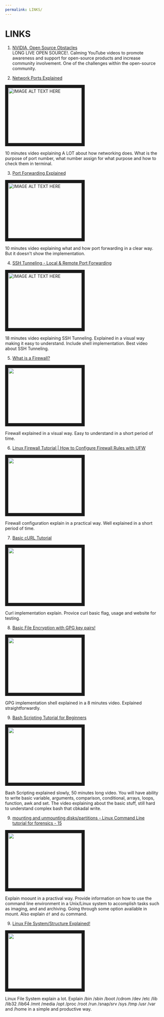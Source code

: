 ```yaml
---
permalink: LINKS/
---
```


# LINKS

1. [NVIDIA, Open Source Obstacles](https://www.youtube.com/watch?v=i2lhwb_OckQ)<br>
LONG LIVE OPEN SOURCE!. Calming YouTube videos to promote awareness and support for open-source products and increase community involvement. One of the challenges within the open-source community.

2. [Network Ports Explained](https://www.youtube.com/watch?v=g2fT-g9PX9o)

<a href="http://www.youtube.com/watch?feature=player_embedded&v=g2fT-g9PX9o" target="_blank"><img src="http://img.youtube.com/vi/g2fT-g9PX9o/0.jpg" 
alt="IMAGE ALT TEXT HERE" width="240" height="180" border="10"/></a>

10 minutes video explaining A LOT about how networking does. What is the purpose of port number, what number assign for what purpose and how to check them in terminal.

3. [Port Forwarding Explained](https://www.youtube.com/watch?v=2G1ueMDgwxw)

<a href="http://www.youtube.com/watch?feature=player_embedded&v=2G1ueMDgwxw" target="_blank"><img src="http://img.youtube.com/vi/2G1ueMDgwxw/0.jpg" 
alt="IMAGE ALT TEXT HERE" width="240" height="180" border="10"/></a>

10 minutes video explaining what and how port forwarding in a clear way. But it doesn't show the implementation.

4. [SSH Tunneling - Local & Remote Port Forwarding](https://www.youtube.com/watch?v=N8f5zv9UUMI)

<a href="http://www.youtube.com/watch?feature=player_embedded&v=N8f5zv9UUMI" target="_blank"><img src="http://img.youtube.com/vi/N8f5zv9UUMI/0.jpg" 
alt="IMAGE ALT TEXT HERE" width="240" height="180" border="10"/></a>

18 minutes video explaining SSH Tunneling. Explained in a visual way making it easy to understand. Include shell implementation. Best video about SSH Tunneling.

5. [What is a Firewall?](https://www.youtube.com/watch?v=kDEX1HXybrU)

<a href="http://www.youtube.com/watch?feature=player_embedded&v=kDEX1HXybrU)" target="_blank"><img src="http://img.youtube.com/vi/kDEX1HXybrU/0.jpg" width="240" height="180" border="10"/></a>

Firewall explained in a visual way. Easy to understand in a short period of time.

6. [Linux Firewall Tutorial | How to Configure Firewall Rules with UFW](https://www.youtube.com/watch?v=XtRXm4FFK7Q)

<a href="http://www.youtube.com/watch?feature=player_embedded&v=XtRXm4FFK7Q)" target="_blank"><img src="http://img.youtube.com/vi/XtRXm4FFK7Q/0.jpg" width="240" height="180" border="10"/></a>

Firewall configuration explain in a practical way. Well explained in a short period of time.

7. [Basic cURL Tutorial](https://www.youtube.com/watch?v=7XUibDYw4mc)

<a href="http://www.youtube.com/watch?feature=player_embedded&v=7XUibDYw4mc)" target="_blank"><img src="http://img.youtube.com/vi/7XUibDYw4mc/0.jpg" width="240" height="180" border="10"/></a>

Curl implementation explain. Provice curl basic flag, usage and website for testing.

8. [Basic File Encryption with GPG key pairs!](https://www.youtube.com/watch?v=DMGIlj7u7Eo)

<a href="http://www.youtube.com/watch?feature=player_embedded&v=DMGIlj7u7Eo)" target="_blank"><img src="http://img.youtube.com/vi/DMGIlj7u7Eo/0.jpg" width="240" height="180" border="10"/></a>

GPG implementation shell explained in a 8 minutes video. Explained straightforwardly.

9. [Bash Scripting Tutorial for Beginners](https://www.youtube.com/watch?v=tK9Oc6AEnR4)

<a href="http://www.youtube.com/watch?feature=player_embedded&v=tK9Oc6AEnR4)" target="_blank"><img src="http://img.youtube.com/vi/tK9Oc6AEnR4/0.jpg" width="240" height="180" border="10"/></a>

Bash Scripting explained slowly, 50 minutes long video. You will have ability to write basic variable, arguments, comparison, conditional, arrays, loops, function, awk and set. The video explaining about the basic stuff, still hard to understand complex bash that cbkadal write.

9. [mounting and unmounting disks/partitions - Linux Command Line tutorial for forensics - 15](https://www.youtube.com/watch?v=F-a_BBAGfkE)

<a href="http://www.youtube.com/watch?feature=player_embedded&v=F-a_BBAGfkE)" target="_blank"><img src="http://img.youtube.com/vi/F-a_BBAGfkE/0.jpg" width="240" height="180" border="10"/></a>

Explain moount in a practival way. Provide information on how to use the command line environment in a Unix/Linux system to accomplish tasks such as imaging, and and archiving. Going through some option available in mount. Also explain `df` and `du` command.

9. [Linux File System/Structure Explained!](https://www.youtube.com/watch?v=HbgzrKJvDRw)

<a href="http://www.youtube.com/watch?feature=player_embedded&v=HbgzrKJvDRw)" target="_blank"><img src="http://img.youtube.com/vi/HbgzrKJvDRw/0.jpg" width="240" height="180" border="10"/></a>

Linux File System explain a lot. Explain /bin /sbin /boot /cdrom /dev /etc /lib /lib32 /lib64 /mnt /media /opt /proc /root /run /snap/srv /sys /tmp /usr /var and /home in a simple and productive way.
